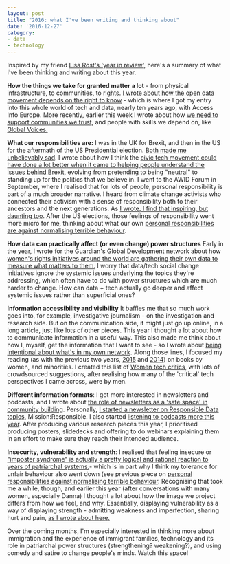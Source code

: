 ```yaml
---
layout: post
title: "2016: what I've been writing and thinking about"
date: '2016-12-27'
category:
- data
- technology
---
```


Inspired by my friend [Lisa Rost's 'year in review'](https://lisacharlotterost.github.io/2016/12/18/year-in-review/), here's a summary of what I've been thinking and writing about this year.

<!--more-->

**How the things we take for granted matter a lot** - from physical infrastructure, to communities, to rights. [I wrote about how the open data movement depends on the right to know](https://www.theengineroom.org/when-the-openwashing-is-over-protecting-the-right-to-know/) - which is where I got my entry into this whole world of tech and data, nearly ten years ago, with Access Info Europe. More recently, earlier this week I wrote about how [we need to support communities we trust](https://globalvoices.org/2016/12/19/in-addition-to-innovation-journalism-needs-trusted-communities/), and people with skills we depend on, like [Global Voices.](https://globalvoices.org/)

**What our responsibilities are:** I was in the UK for Brexit, and then in the US for the aftermath of the US Presidential election. [Both made me unbelievably sad](http://zararah.net/blog/2016/06/24/not-broken/). I wrote about how I think the [civic tech movement could have done a lot better when it came to helping people understand the issues behind Brexit](https://www.theengineroom.org/civic-tech-and-brexit-we-can-do-better/),  evolving from pretending to being "neutral" to standing up for the politics that we believe in. I went to the AWID Forum in September, where I realised that for lots of people, personal responsibility is part of a much broader narrative. I heard from climate change activists who connected their activism with a sense of responsibility both to their ancestors and the next generations. As [I wrote, I find that inspiring, but daunting too](http://zararah.net/blog/2016/09/18/generations-of-change/). After the US elections, those feelings of responsibility went more micro for me, thinking about what our own [personal responsibilities are against normalising terrible behaviour](http://zararah.net/blog/2016/11/20/against-normalisation/).

**How data can practically affect (or even change) power structures** Early in the year, I wrote for the Guardian's Global Development network about how [women's rights initiatives around the world are gathering their own data to measure what matters to them.](https://www.theguardian.com/global-development-professionals-network/2016/feb/03/five-ways-tech-crowdsourcing-womens-empowerment) I worry that data/tech social change initiatives ignore the systemic issues underlying the topics they're addressing, which often have to do with power structures which are much harder to change. How can data + tech actually go deeper and affect systemic issues rather than superficial ones?

**Information accessibility and visibility** It baffles me that so much work goes into, for example, investigative journalism - on the investigation and research side. But on the communication side, it might just go up online, in a long article, just like lots of other pieces. This year I thought a lot about how to communicate information in a useful way. This also made me think about how I, myself, get the information that I want to see - so I wrote about [being intentional about what's in my own network](http://zararah.net/blog/2016/03/06/whats-in-our-networks/). Along those lines, I focused my reading (as with the previous two years, [2015](http://zararah.net/blog/2016/01/02/my-year-in-books/) and [2014](http://zararah.net/blog/2014/12/26/50-books-2014/)) on books by women, and minorities. I created this list of [Women tech critics](http://zararah.net/blog/2016/03/13/women-tech-critics/), with lots of crowdsourced suggestions, after realising how many of the 'critical' tech perspectives I came across, were by men.

**Different information formats**: I got more interested in newsletters and podcasts, and I wrote about [the role of newsletters as a 'safe space' in community building](http://zararah.net/blog/2016/06/12/newsletters-in-communities/). Personally, [I started a newsletter on Responsible Data topics](http://us2.campaign-archive1.com/home/?u=1747fd8a7bf587bd4a215d984&id=abf5695570), Mission:Responsible. I also started [listening to podcasts more this year](http://zararah.net/blog/2016/09/18/my-podcast-favourites/). After producing various research pieces this year, I prioritised producing posters, slidedecks and offering to do webinars explaining them in an effort to make sure they reach their intended audience.

**Insecurity, vulnerability and strength**: I realised that feeling insecure or ["imposter syndrome" is actually a pretty logical and rational reaction to years of patriarchal systems.](http://zararah.net/blog/2016/09/06/rationality-of-imposter-syndrome/)- which is in part why I think my tolerance for unfair behaviour also went down (see previous piece on [personal responsibilities against normalising terrible behaviour](http://zararah.net/blog/2016/11/20/against-normalisation/). Recognising that took me a while, though, and earlier this year (after conversations with many women, especially Danna) I thought a lot about how the image we project differs from how we feel, and why. Essentially, displaying vulnerability as a way of displaying strength - admitting weakness and imperfection, sharing hurt and pain, [as I wrote about here.](http://zararah.net/blog/2016/03/07/international-womens-day-2016/)

Over the coming months, I'm especially interested in thinking more about immigration and the experience of immigrant families, technology and its role in patriarchal power structures (strengthening? weakening?), and using comedy and satire to change people's minds. Watch this space!


